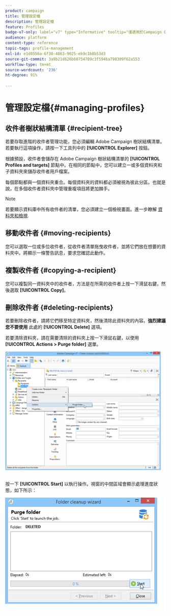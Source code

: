 ```yaml
---
product: campaign
title: 管理設定檔
description: 管理設定檔
feature: Profiles
badge-v7-only: label="v7" type="Informative" tooltip="僅適用於Campaign Classic v7"
audience: platform
content-type: reference
topic-tags: profile-management
exl-id: e1d0556a-6f30-4863-9025-eb9c1b8b53d3
source-git-commit: 3a9b21d626b60754789c3f594ba798309f62a553
workflow-type: tm+mt
source-wordcount: '236'
ht-degree: 91%

---
```


# 管理設定檔{#managing-profiles}



## 收件者樹狀結構清單 {#recipient-tree}

若要存取進階的收件者管理功能，您必須編輯 Adobe Campaign 樹狀結構清單。若要執行這項操作，請按一下工具列中的 **[!UICONTROL Explorer]** 按鈕。

根據預設，收件者會儲存在 Adobe Campaign 樹狀結構清單的 **[!UICONTROL Profiles and targets]** 節點中。在相同的節點中，您可以建立一或多個資料夾和子資料夾來儲存收件者用戶檔案。

每個節點都與一個資料夾重合。每個資料夾的資料都必須被視為彼此分區。也就是說，在多個收件者資料夾中管理重複項目將更加棘手。

>[!NOTE]
>
>若要顯示資料庫中所有收件者的清單，您必須建立一個檢視畫面。進一步瞭解 [資料夾和檢視](../../platform/using/access-management-folders.md).

## 移動收件者 {#moving-recipients}

您可以選取一位或多位收件者，從收件者清單拖曳收件者，並將它們放在想要的資料夾中。將顯示一條警告訊息，要求您確認此動作。

## 複製收件者 {#copying-a-recipient}

您可以複製同一資料夾中的收件者，方法是在所需的收件者上按一下滑鼠右鍵，然後選取 **[!UICONTROL Copy]**。

## 刪除收件者 {#deleting-recipients}

若要刪除收件者，請將它們移至特定資料夾，然後清除此資料夾的內容。**強烈建議您不要使用** 此處的 **[!UICONTROL Delete]** 選項。

若要清除資料夾，請在需要清除的資料夾上按一下滑鼠右鍵，以使用 **[!UICONTROL Actions > Purge folder]** 選單。

![](assets/s_ncs_user_purge_folder.png)

按一下 **[!UICONTROL Start]** 以執行操作。視窗的中間區域會顯示處理進度狀態，如下所示：

![](assets/s_ncs_user_purge_folder_start.png)
